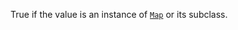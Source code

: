 True if the value is an instance of [`Map`](https://developer.mozilla.org/en-US/docs/Web/JavaScript/Reference/Global_Objects/Map) or its subclass.
